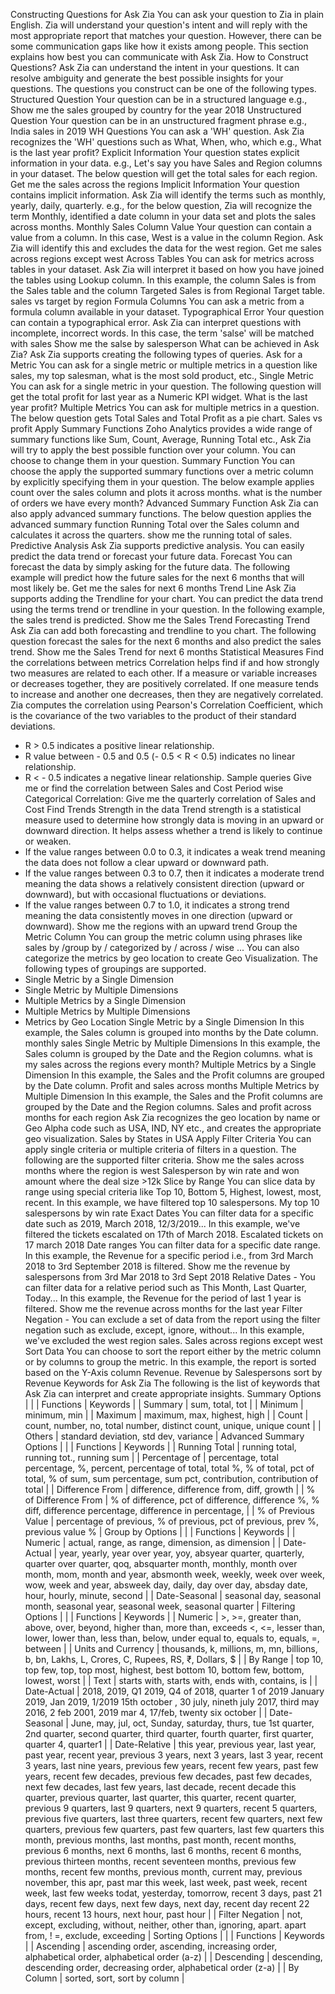 Constructing Questions for Ask Zia
You can ask your question to Zia in plain English. Zia will understand your question's intent and will reply with the most appropriate report that matches your question. However, there can be some communication gaps like how it exists among people.
This section explains how best you can communicate with Ask Zia.
How to Construct Questions?
Ask Zia can understand the intent in your questions. It can resolve ambiguity and generate the best possible insights for your questions. The questions you construct can be one of the following types.
Structured Question
Your question can be in a structured language e.g.,
Show me the sales grouped by country for the year 2018
Unstructured Question
Your question can be in an unstructured fragment phrase e.g.,
India sales in 2019
WH Questions
You can ask a 'WH' question. Ask Zia recognizes the 'WH' questions such as What, When, who, which e.g.,
What is the last year profit?
Explicit Information
Your question states explicit information in your data. e.g., Let's say you have Sales and Region columns in your dataset. The below question will get the total sales for each region.
Get me the sales across the regions
Implicit Information
Your question contains implicit information. Ask Zia will identify the terms such as monthly, yearly, daily, quarterly. e.g., for the below question, Zia will recognize the term Monthly, identified a date column in your data set and plots the sales across months.
Monthly Sales
Column Value
Your question can contain a value from a column. In this case, West is a value in the column Region. Ask Zia will identify this and excludes the data for the west region.
Get me sales across regions except west
Across Tables
You can ask for metrics across tables in your dataset. Ask Zia will interpret it based on how you have joined the tables using Lookup column. In this example, the column Sales is from the Sales table and the column Targeted Sales is from Regional Target table.
sales vs target by region
Formula Columns
You can ask a metric from a formula column available in your dataset.
Typographical Error
Your question can contain a typographical error. Ask Zia can interpret questions with incomplete, incorrect words. In this case, the term 'salse' will be matched with sales
Show me the salse by salesperson
What can be achieved in Ask Zia?
Ask Zia supports creating the following types of queries.
Ask for a Metric
You can ask for a single metric or multiple metrics in a question like sales, my top salesman, what is the most sold product, etc.,
Single Metric
You can ask for a single metric in your question. The following question will get the total profit for last year as a Numeric KPI widget.
What is the last year profit?
Multiple Metrics
You can ask for multiple metrics in a question. The below question gets Total Sales and Total Profit as a pie chart.
Sales vs profit
Apply Summary Functions
Zoho Analytics provides a wide range of summary functions like Sum, Count, Average, Running Total etc., Ask Zia will try to apply the best possible function over your column. You can choose to change them in your question.
Summary Function
You can choose the apply the supported summary functions over a metric column by explicitly specifying them in your question. The below example applies count over the sales column and plots it across months.
what is the number of orders we have every month?
Advanced Summary Function
Ask Zia can also apply advanced summary functions. The below question applies the advanced summary function Running Total over the Sales column and calculates it across the quarters.
show me the running total of sales.
Predictive Analysis
Ask Zia supports predictive analysis. You can easily predict the data trend or forecast your future data.
Forecast
You can forecast the data by simply asking for the future data. The following example will predict how the future sales for the next 6 months that will most likely be.
Get me the sales for next 6 months
Trend Line
Ask Zia supports adding the Trendline for your chart. You can predict the data trend using the terms trend or trendline in your question. In the following example, the sales trend is predicted.
Show me the Sales Trend
Forecasting Trend
Ask Zia can add both forecasting and trendline to you chart. The following question forecast the sales for the next 6 months and also predict the sales trend.
Show me the Sales Trend for next 6 months
Statistical Measures
Find the correlations between metrics
Correlation helps find if and how strongly two measures are related to each other. If a measure or variable increases or decreases together, they are positively correlated. If one measure tends to increase and another one decreases, then they are negatively correlated.
Zia computes the correlation using Pearson's Correlation Coefficient, which is the covariance of the two variables to the product of their standard deviations.
- R > 0.5 indicates a positive linear relationship.
- R value between - 0.5 and 0.5 (- 0.5 < R < 0.5) indicates no linear relationship.
- R < - 0.5 indicates a negative linear relationship.
Sample queries
Give me or find the correlation between Sales and Cost
Period wise Categorical Correlation: Give me the quarterly correlation of Sales and Cost
Find Trends Strength in the data
Trend strength is a statistical measure used to determine how strongly data is moving in an upward or downward direction. It helps assess whether a trend is likely to continue or weaken.
- If the value ranges between 0.0 to 0.3, it indicates a weak trend meaning the data does not follow a clear upward or downward path.
- If the value ranges between 0.3 to 0.7, then it indicates a moderate trend meaning the data shows a relatively consistent direction (upward or downward), but with occasional fluctuations or deviations.
- If the value ranges between 0.7 to 1.0, it indicates a strong trend meaning the data consistently moves in one direction (upward or downward).
Show me the regions with an upward trend
Group the Metric Column
You can group the metric column using phrases like sales by /group by / categorized by / across / wise ... You can also categorize the metrics by geo location to create Geo Visualization.
The following types of groupings are supported.
- Single Metric by a Single Dimension
- Single Metric by Multiple Dimensions
- Multiple Metrics by a Single Dimension
- Multiple Metrics by Multiple Dimensions
- Metrics by Geo Location
Single Metric by a Single Dimension
In this example, the Sales column is grouped into months by the Date column.
monthly sales
Single Metric by Multiple Dimensions
In this example, the Sales column is grouped by the Date and the Region columns.
what is my sales across the regions every month?
Multiple Metrics by a Single Dimension
In this example, the Sales and the Profit columns are grouped by the Date column.
Profit and sales across months
Multiple Metrics by Multiple Dimension
In this example, the Sales and the Profit columns are grouped by the Date and the Region columns.
Sales and profit across months for each region
Ask Zia recognizes the geo location by name or Geo Alpha code such as USA, IND, NY etc., and creates the appropriate geo visualization.
Sales by States in USA
Apply Filter Criteria
You can apply single criteria or multiple criteria of filters in a question. The following are the supported filter criteria.
Show me the sales across months where the region is west
Salesperson by win rate and won amount where the deal size >12k
Slice by Range
You can slice data by range using special criteria like Top 10, Bottom 5, Highest, lowest, most, recent. In this example, we have filtered top 10 salespersons.
My top 10 salespersons by win rate
Exact Dates
You can filter data for a specific date such as 2019, March 2018, 12/3/2019... In this example, we've filtered the tickets escalated on 17th of March 2018.
Escalated tickets on 17 march 2018
Date ranges
You can filter data for a specific date range. In this example, the Revenue for a specific period i.e., from 3rd March 2018 to 3rd September 2018 is filtered.
Show me the revenue by salespersons from 3rd Mar 2018 to 3rd Sept 2018
Relative Dates - You can filter data for a relative period such as This Month, Last Quarter, Today... In this example, the Revenue for the period of last 1 year is filtered.
Show me the revenue across months for the last year
Filter Negation - You can exclude a set of data from the report using the filter negation such as exclude, except, ignore, without... In this example, we've excluded the west region sales.
Sales across regions except west
Sort Data
You can choose to sort the report either by the metric column or by columns to group the metric. In this example, the report is sorted based on the Y-Axis column Revenue.
Revenue by Salespersons sort by Revenue
Keywords for Ask Zia
The following is the list of keywords that Ask Zia can interpret and create appropriate insights.
Summary Options | |
| Functions | Keywords |
| Summary | sum, total, tot |
| Minimum | minimum, min |
| Maximum | maximum, max, highest, high |
| Count | count, number, no, total number, distinct count, unique, unique count |
| Others | standard deviation, std dev, variance |
Advanced Summary Options | |
| Functions | Keywords |
| Running Total | running total, running tot., running sum |
| Percentage of | percentage, total percentage, %, percent, percentage of total, total %, % of total, pct of total, % of sum, sum percentage, sum pct, contribution, contribution of total |
| Difference From | difference, difference from, diff, growth |
| % of Difference From | % of difference, pct of difference, difference %, % diff, difference percentage, difference in percentage, |
| % of Previous Value | percentage of previous, % of previous, pct of previous, prev %, previous value % |
Group by Options | |
| Functions | Keywords |
| Numeric | actual, range, as range, dimension, as dimension |
| Date-Actual | year, yearly, year over year, yoy, absyear quarter, quarterly, quarter over quarter, qoq, absquarter month, monthly, month over month, mom, month and year, absmonth week, weekly, week over week, wow, week and year, absweek day, daily, day over day, absday date, hour, hourly, minute, second |
| Date-Seasonal | seasonal day, seasonal month, seasonal year, seasonal week, seasonal quarter |
Filtering Options | |
| Functions | Keywords |
| Numeric | >, >=, greater than, above, over, beyond, higher than, more than, exceeds <, <=, lesser than, lower, lower than, less than, below, under equal to, equals to, equals, =, between |
| Units and Currency | thousands, k, millions, m, mn, billions, b, bn, Lakhs, L, Crores, C, Rupees, RS, ₹, Dollars, $ |
| By Range | top 10, top few, top, top most, highest, best bottom 10, bottom few, bottom, lowest, worst |
| Text | starts with, starts with, ends with, contains, is |
| Date-Actual | 2018, 2019, Q1 2019, Q4 of 2018, quarter 1 of 2019 January 2019, Jan 2019, 1/2019 15th october , 30 july, nineth july 2017, third may 2016, 2 feb 2001, 2019 mar 4, 17/feb, twenty six october |
| Date-Seasonal | June, may, jul, oct, Sunday, saturday, thurs, tue 1st quarter, 2nd quarter, second quarter, third quarter, fourth quarter, first quarter, quarter 4, quarter1 |
| Date-Relative | this year, previous year, last year, past year, recent year, previous 3 years, next 3 years, last 3 year, recent 3 years, last nine years, previous few years, recent few years, past few years, recent few decades, previous few decades, past few decades, next few decades, last few years, last decade, recent decade this quarter, previous quarter, last quarter, this quarter, recent quarter, previous 9 quarters, last 9 quarters, next 9 quarters, recent 5 quarters, previous five quarters, last three quarters, recent few quarters, next few quarters, previous few quarters, past few quarters, last few quarters this month, previous months, last months, past month, recent months, previous 6 months, next 6 months, last 6 months, recent 6 months, previous thirteen months, recent seventeen months, previous few months, recent few months, previous month, current may, previous november, this apr, past mar this week, last week, past week, recent week, last few weeks todat, yesterday, tomorrow, recent 3 days, past 21 days, recent few days, next few days, next day, recent day recent 22 hours, recent 13 hours, next hour, past hour |
| Filter Negation | not, except, excluding, without, neither, other than, ignoring, apart. apart from, ! =, exclude, exceeding |
Sorting Options | |
| Functions | Keywords |
| Ascending | ascending order, ascending, increasing order, alphabetical order, alphabetical order (a-z) |
| Descending | descending, descending order, decreasing order, alphabetical order (z-a) |
| By Column | sorted, sort, sort by column |
